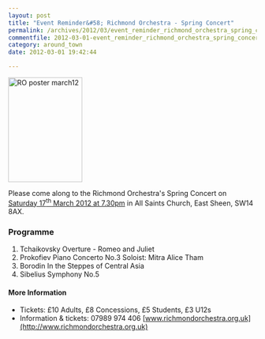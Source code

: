 ```yaml
---
layout: post
title: "Event Reminder&#58; Richmond Orchestra - Spring Concert"
permalink: /archives/2012/03/event_reminder_richmond_orchestra_spring_concert_1.html
commentfile: 2012-03-01-event_reminder_richmond_orchestra_spring_concert_1
category: around_town
date: 2012-03-01 19:42:44

---
```


<a href="/assets/images/2012/RO-poster-march12.jpg" title="See larger version of - RO poster march12"><img src="/assets/images/2012/RO-poster-march12_thumb.jpg" width="150" height="212" alt="RO poster march12" class="photo right" /></a>

Please come along to the Richmond Orchestra's Spring Concert on [Saturday 17<sup>th</sup> March 2012 at 7.30pm](/event/concert/200705143237) in All Saints Church, East Sheen, SW14 8AX.

### Programme

1.  Tchaikovsky
    Overture - Romeo and Juliet
2.  Prokofiev
    Piano Concerto No.3
    Soloist: Mitra Alice Tham
3.  Borodin
    In the Steppes of Central Asia
4.  Sibelius
    Symphony No.5

#### More Information

-   Tickets: £10 Adults, £8 Concessions, £5 Students, £3 U12s
-   Information & tickets: 07989 974 406 [www.richmondorchestra.org.uk](http://www.richmondorchestra.org.uk)
